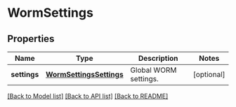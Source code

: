 # WormSettings

## Properties
Name | Type | Description | Notes
------------ | ------------- | ------------- | -------------
**settings** | [**WormSettingsSettings**](WormSettingsSettings.md) | Global WORM settings. | [optional] 

[[Back to Model list]](../README.md#documentation-for-models) [[Back to API list]](../README.md#documentation-for-api-endpoints) [[Back to README]](../README.md)


